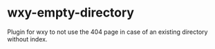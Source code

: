 # wxy-empty-directory
Plugin for wxy to not use the 404 page in case of an existing directory without index.
